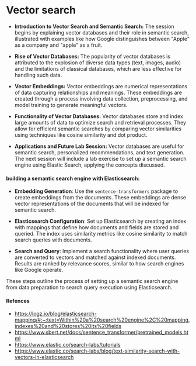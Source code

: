 # Vector search

- **Introduction to Vector Search and Semantic Search:** The session begins by explaining vector databases and their role in semantic search, illustrated with examples like how Google distinguishes between "Apple" as a company and "apple" as a fruit.

- **Rise of Vector Databases:** The popularity of vector databases is attributed to the explosion of diverse data types (text, images, audio) and the limitations of classical databases, which are less effective for handling such data.

- **Vector Embeddings:** Vector embeddings are numerical representations of data capturing relationships and meanings. These embeddings are created through a process involving data collection, preprocessing, and model training to generate meaningful vectors.

- **Functionality of Vector Databases:** Vector databases store and index large amounts of data to optimize search and retrieval processes. They allow for efficient semantic searches by comparing vector similarities using techniques like cosine similarity and dot product.

- **Applications and Future Lab Session:** Vector databases are useful for semantic search, personalized recommendations, and text generation. The next session will include a lab exercise to set up a semantic search engine using Elastic Search, applying the concepts discussed.

#### building a semantic search engine with Elasticsearch:

- **Embedding Generation**: Use the `sentence-transformers` package to create embeddings from the documents. These embeddings are dense vector representations of the documents that will be indexed for semantic search.

- **Elasticsearch Configuration**: Set up Elasticsearch by creating an index with mappings that define how documents and fields are stored and queried. The index uses similarity metrics like cosine similarity to match search queries with documents.

- **Search and Query**: Implement a search functionality where user queries are converted to vectors and matched against indexed documents. Results are ranked by relevance scores, similar to how search engines like Google operate.

These steps outline the process of setting up a semantic search engine from data preparation to search query execution using Elasticsearch.

#### Refences
- https://logz.io/blog/elasticsearch-mapping/#:~:text=Within%20a%20search%20engine%2C%20mapping,indexes%20and%20stores%20its%20fields
- https://www.sbert.net/docs/sentence_transformer/pretrained_models.html
- https://www.elastic.co/search-labs/tutorials
- https://www.elastic.co/search-labs/blog/text-similarity-search-with-vectors-in-elasticsearch
